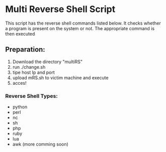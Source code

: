 # Multi Reverse Shell Script 
This script has the reverse shell commands listed below. 
It checks whether a program is present on the system or not. 
The appropriate command is then executed 

## Preparation:
1. Download the directory "multiRS"
2. run ./change.sh
3. tipe host Ip and port
4. upload mRS.sh to victim machine and execute
5. acces!

### Reverse Shell Types:
* python 
* perl
* nc
* sh
* php
* ruby
* lua
* awk
(more comming soon)
